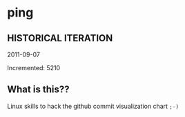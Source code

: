 # ping

## HISTORICAL ITERATION
2011-09-07

Incremented: 5210

## What is this?? 
Linux skills to hack the github commit visualization chart `;-)`
